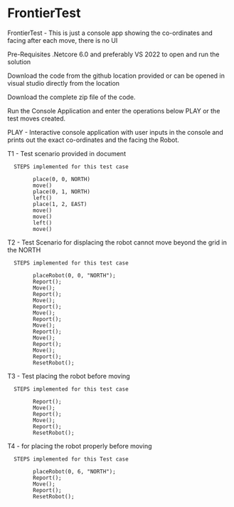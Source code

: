# FrontierTest
FrontierTest - This is just a console app showing the co-ordinates and facing after each move, there is no UI

Pre-Requisites .Netcore 6.0 and preferably VS 2022 to open and run the solution

Download the code from the github location provided or can be opened in visual studio directly from the location

Download the complete zip file of the code.

Run the Console Application and enter the operations below PLAY or the test moves created.

PLAY - Interactive console application with user inputs in the console and prints out the exact co-ordinates and the facing the Robot.

T1 - Test scenario provided in document

      STEPS implemented for this test case
      
            place(0, 0, NORTH)
            move()
            place(0, 1, NORTH)
            left()
            place(1, 2, EAST)
            move()
            move()
            left()
            move()

T2 - Test Scenario for displacing the robot cannot move beyond the grid in the NORTH

      STEPS implemented for this test case
      
            placeRobot(0, 0, "NORTH");
            Report();
            Move();
            Report();
            Move();
            Report();
            Move();
            Report();
            Move();
            Report();
            Move();
            Report();
            Move();
            Report();
            ResetRobot();


T3 - Test placing the robot before moving

      STEPS implemented for this test case
      
            Report();
            Move();
            Report();
            Move();
            Report();
            ResetRobot();

T4 - for placing the robot properly before moving

      STEPS implemented for this Test case
      
            placeRobot(0, 6, "NORTH");
            Report();
            Move();
            Report();
            ResetRobot();

